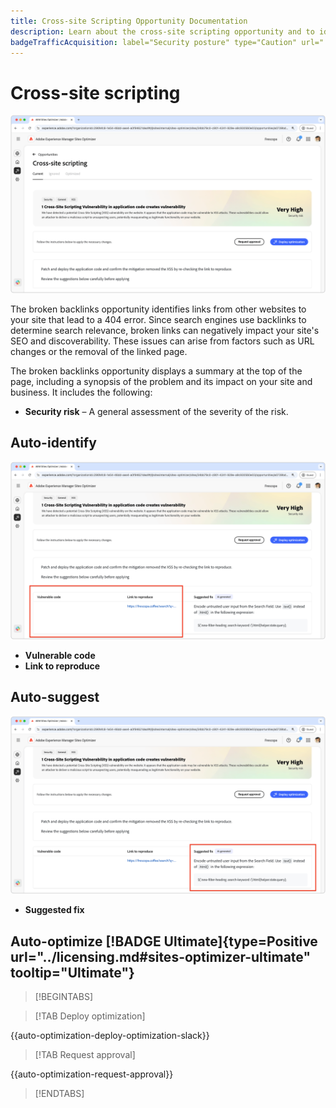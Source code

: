 ```yaml
---
title: Cross-site Scripting Opportunity Documentation
description: Learn about the cross-site scripting opportunity and to identify and fix site security vulnerabilities.
badgeTrafficAcquisition: label="Security posture" type="Caution" url="../../opportunity-types/security-posture.md" tooltip="Security posture"
---
```


# Cross-site scripting

![Cross-site opportunity](./assets/cross-site-scripting/hero.png)

The broken backlinks opportunity identifies links from other websites to your site that lead to a 404 error. Since search engines use backlinks to determine search relevance, broken links can negatively impact your site's SEO and discoverability. These issues can arise from factors such as URL changes or the removal of the linked page.

The broken backlinks opportunity displays a summary at the top of the page, including a synopsis of the problem and its impact on your site and business. It includes the following:

* **Security risk** – A general assessment of the severity of the risk.

## Auto-identify

![Auto-identify Cross-site opportunity](./assets/cross-site-scripting/auto-identify.png) 

* **Vulnerable code** 
* **Link to reproduce**

## Auto-suggest

![Auto-suggest Cross-site opportunity](./assets/cross-site-scripting/auto-suggest.png)

* **Suggested fix** 

## Auto-optimize [!BADGE Ultimate]{type=Positive url="../licensing.md#sites-optimizer-ultimate" tooltip="Ultimate"}


>[!BEGINTABS]

>[!TAB Deploy optimization]

{{auto-optimization-deploy-optimization-slack}}

>[!TAB Request approval]

{{auto-optimization-request-approval}}

>[!ENDTABS]